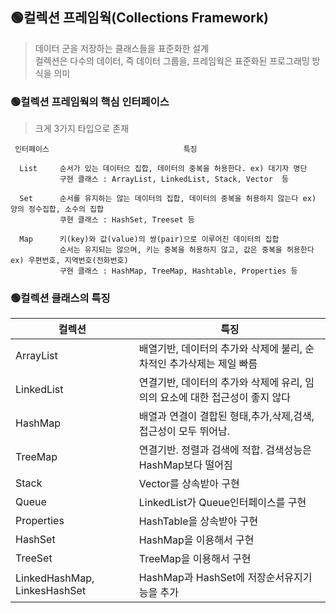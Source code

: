 ## 🟢컬렉션 프레임웍(Collections Framework)
> 데이터 군을 저장하는 클래스들을 표준화한 설계    
> 컬렉션은 다수의 데이터, 즉 데이터 그룹을, 프레임웍은 표준화된 프로그래밍 방식을 의미

### 🟢컬렉션 프레임웍의 핵심 인터페이스
> 크게 3가지 타입으로 존재

     인터페이스                              특징
    
      List     순서가 있는 데이터으 집합, 데이터의 중복을 허용한다. ex) 대기자 명단
               구현 클래스 : ArrayList, LinkedList, Stack, Vector  등
               
      Set      순서를 유지하는 않는 데이터의 집합, 데이터의 중복을 허용하지 않는다 ex) 양의 정수집합, 소수의 집합
               쿠현 클래스 : HashSet, Treeset 등
               
      Map      키(key)와 값(value)의 쌍(pair)으로 이루어진 데이터의 집합
               순서는 유지되는 않으며, 키는 중복을 허용하지 않고, 값은 중복을 허용한다  ex) 우편번호, 지역번호(전화번호)
               구현 클래스 : HashMap, TreeMap, Hashtable, Properties 등
               
               
   
### 🟢컬렉션 클래스의 특징
|컬렉션|특징|
|------|---|
|ArrayList|배열기반, 데이터의 추가와 삭제에 불리, 순차적인 추가삭제는 제일 빠름|
|LinkedList|연결기반, 데이터의 추가와 삭제에 유리, 임의의 요소에 대한 접근성이 좋지 않다| 
|HashMap|배열과 연결이 결합된 형태,추가,삭제,검색,접근성이 모두 뛰어남.|
|TreeMap|연결기반. 정렬과 검색에 적합. 검색성능은 HashMap보다 떨어짐|
|Stack|Vector를 상속받아 구현|
|Queue|LinkedList가 Queue인터페이스를 구현|
|Properties|HashTable을 상속받아 구현|
|HashSet|HashMap을 이용해서 구현|
|TreeSet|TreeMap을 이용해서 구현|
|LinkedHashMap, LinkesHashSet|HashMap과 HashSet에 저장순서유지기능을 추가 |

